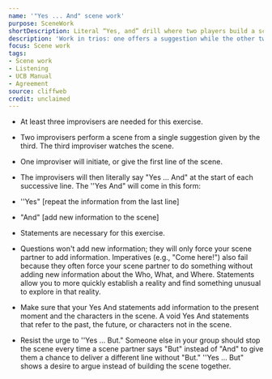 ```yaml
---
name: '"Yes ... And" scene work'
purpose: SceneWork
shortDescription: Literal “Yes, and” drill where two players build a scene by repeating and adding new information with every line.
description: 'Work in trios: one offers a suggestion while the other two play the scene. Each line must start with “Yes” to restate the previous offer and “And” to layer in a new detail, reinforcing additive statements over questions or negations.'
focus: Scene work
tags:
- Scene work
- Listening
- UCB Manual
- Agreement
source: cliffweb
credit: unclaimed
---
```


- At least three improvisers are needed for this exercise.

- Two improvisers perform a scene from a single suggestion given by the third. The
third improviser watches the scene.

- One improviser will initiate, or give the first line of the scene.

- The improvisers will then literally say "Yes ... And" at the start of each successive line.
The ''Yes And" will come in this form:

- ''Yes" [repeat the information from the last line]

- "And" [add new information to the scene]

- Statements are necessary for this exercise.

- Questions won't add new information; they will only force your scene partner to add information.
Imperatives (e.g., "Come here!") also fail because they often force your scene partner to do something without adding new information about the Who, What, and Where. Statements allow you to more quickly establish a reality and find something unusual to explore in that reality.

- Make sure that your Yes And statements add information to the present moment and the characters in the scene. A void Yes And statements that refer to the past, the future, or characters not in the scene.

- Resist the urge to ''Yes ... But." Someone else in your group should stop the scene every time a scene partner says "But" instead of "And" to give them a chance to deliver a different line without "But." ''Yes ... But" shows a desire to argue instead of building the scene together.
